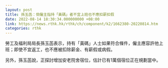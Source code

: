 ```yaml
---
layout: post
title: 孫玉菡：倘僱主指持「黃碼」者不宜上班也不應扣薪扣假
date: 2022-08-14 18:30:34.000000000 +08:00
link: https://news.rthk.hk/rthk/ch/component/k2/1662380-20220814.htm
categories: rthk
---
```


勞工及福利局局長孫玉菡表示，持有「黃碼」人士如果符合條件，僱主應容許他上班；即使不宜返工，也不應被扣除薪金、有薪假或病假。

另外，孫玉菡說，正探討增加安老院舍宿位，估計已有1萬個宿位正在規劃當中。
